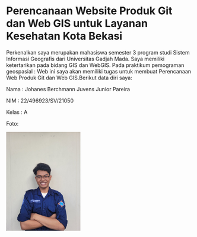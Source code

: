 # Perencanaan Website Produk Git dan Web GIS untuk Layanan Kesehatan Kota Bekasi
Perkenalkan saya merupakan mahasiswa semester 3 program studi Sistem Informasi Geografis dari Universitas Gadjah Mada. Saya memiliki ketertarikan pada bidang GIS dan WebGIS. Pada praktikum pemograman geospasial : Web ini saya akan memiliki tugas untuk membuat Perencanaan Web Produk Git dan Web GIS.Berikut data diri saya:

Nama : Johanes Berchmann Juvens Junior Pareira 

NIM : 22/496923/SV/21050

Kelas : A

Foto:

<img src="image/Johanes.jpg" width="200">